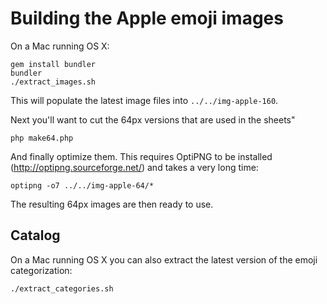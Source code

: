 # Building the Apple emoji images

On a Mac running OS X:

    gem install bundler
    bundler
    ./extract_images.sh

This will populate the latest image files into `../../img-apple-160`.

Next you'll want to cut the 64px versions that are used in the sheets"

    php make64.php

And finally optimize them. This requires OptiPNG to be installed (http://optipng.sourceforge.net/)
and takes a very long time:

    optipng -o7 ../../img-apple-64/*

The resulting 64px images are then ready to use.


## Catalog

On a Mac running OS X you can also extract the latest version of the emoji categorization:

    ./extract_categories.sh

